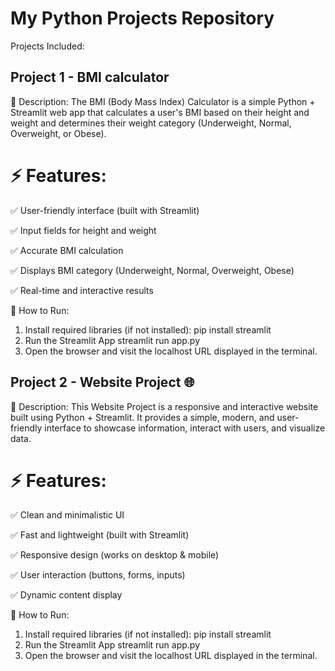 # My Python Projects Repository 

Projects Included:

## Project 1 - BMI calculator 

📌 Description: The BMI (Body Mass Index) Calculator is a simple Python + Streamlit web app that calculates a user's BMI based on their height and weight and determines their weight category (Underweight, Normal, Overweight, or Obese).

# ⚡ Features:
✅ User-friendly interface (built with Streamlit)

✅ Input fields for height and weight

✅ Accurate BMI calculation

✅ Displays BMI category (Underweight, Normal, Overweight, Obese)

✅ Real-time and interactive results

📌 How to Run:
1. Install required libraries (if not installed):
      pip install streamlit
2. Run the Streamlit App
      streamlit run app.py
3. Open the browser and visit the localhost URL displayed in the terminal.

## Project 2 - Website Project 🌐 
 📌 Description: This Website Project is a responsive and interactive website built using Python + Streamlit. It provides a simple, modern, and user-friendly interface to showcase information, interact with users, and visualize data.

# ⚡ Features:
✅ Clean and minimalistic UI

✅ Fast and lightweight (built with Streamlit)

✅ Responsive design (works on desktop & mobile)

✅ User interaction (buttons, forms, inputs)

✅ Dynamic content display

📌 How to Run:
1. Install required libraries (if not installed):
      pip install streamlit
2. Run the Streamlit App
      streamlit run app.py
3. Open the browser and visit the localhost URL displayed in the terminal.
